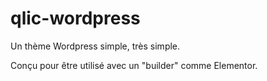# qlic-wordpress
Un thème Wordpress simple, très simple.

Conçu pour être utilisé avec un "builder" comme Elementor.
